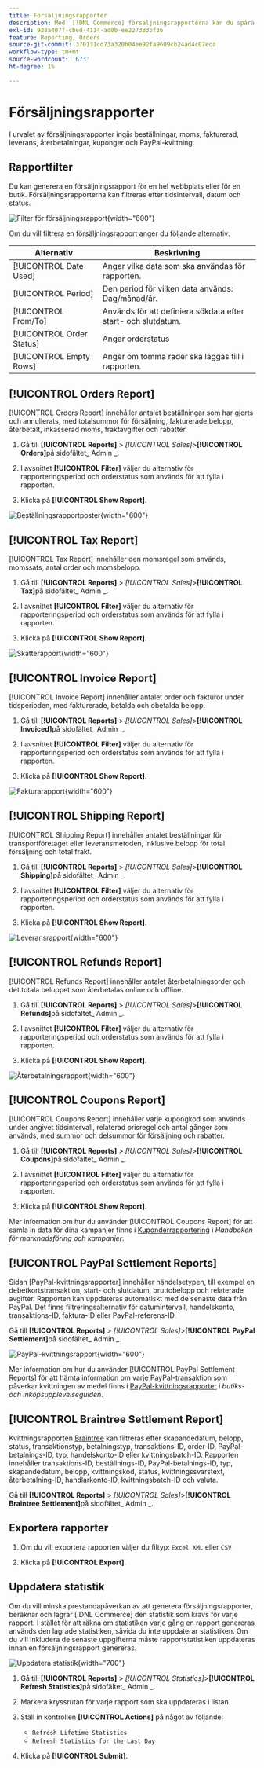 ```yaml
---
title: Försäljningsrapporter
description: Med  [!DNL Commerce] försäljningsrapporterna kan du spåra order, skatter, fakturor, frakt, återbetalningar, kuponger och PayPal-kvittning.
exl-id: 928a407f-cbed-4114-ad0b-ee227383bf36
feature: Reporting, Orders
source-git-commit: 370131cd73a320b04ee92fa9609cb24ad4c07eca
workflow-type: tm+mt
source-wordcount: '673'
ht-degree: 1%

---
```


# Försäljningsrapporter

I urvalet av försäljningsrapporter ingår beställningar, moms, fakturerad, leverans, återbetalningar, kuponger och PayPal-kvittning.

## Rapportfilter

Du kan generera en försäljningsrapport för en hel webbplats eller för en butik. Försäljningsrapporterna kan filtreras efter tidsintervall, datum och status.

![Filter för försäljningsrapport](./assets/tax-report.png){width="600"}

Om du vill filtrera en försäljningsrapport anger du följande alternativ:

| Alternativ | Beskrivning |
|--- |--- |
| [!UICONTROL Date Used] | Anger vilka data som ska användas för rapporten. |
| [!UICONTROL Period] | Den period för vilken data används: Dag/månad/år. |
| [!UICONTROL From/To] | Används för att definiera sökdata efter start- och slutdatum. |
| [!UICONTROL Order Status] | Anger orderstatus |
| [!UICONTROL Empty Rows] | Anger om tomma rader ska läggas till i rapporten. |

## [!UICONTROL Orders Report]

[!UICONTROL Orders Report] innehåller antalet beställningar som har gjorts och annullerats, med totalsummor för försäljning, fakturerade belopp, återbetalt, inkasserad moms, fraktavgifter och rabatter.

1. Gå till **[!UICONTROL Reports]** > _[!UICONTROL Sales]_>**[!UICONTROL Orders]**&#x200B;på sidofältet_ Admin _.

1. I avsnittet **[!UICONTROL Filter]** väljer du alternativ för rapporteringsperiod och orderstatus som används för att fylla i rapporten.

1. Klicka på **[!UICONTROL Show Report]**.

![Beställningsrapportposter](./assets/order-report-records.png){width="600"}

## [!UICONTROL Tax Report]

[!UICONTROL Tax Report] innehåller den momsregel som används, momssats, antal order och momsbelopp.

1. Gå till **[!UICONTROL Reports]** > _[!UICONTROL Sales]_>**[!UICONTROL Tax]**&#x200B;på sidofältet_ Admin _.

1. I avsnittet **[!UICONTROL Filter]** väljer du alternativ för rapporteringsperiod och orderstatus som används för att fylla i rapporten.


1. Klicka på **[!UICONTROL Show Report]**.

![Skatterapport](./assets/tax-report-records.png){width="600"}

## [!UICONTROL Invoice Report]

[!UICONTROL Invoice Report] innehåller antalet order och fakturor under tidsperioden, med fakturerade, betalda och obetalda belopp.

1. Gå till **[!UICONTROL Reports]** > _[!UICONTROL Sales]_>**[!UICONTROL Invoiced]**&#x200B;på sidofältet_ Admin _.

1. I avsnittet **[!UICONTROL Filter]** väljer du alternativ för rapporteringsperiod och orderstatus som används för att fylla i rapporten.

1. Klicka på **[!UICONTROL Show Report]**.

![Fakturarapport](./assets/sales-invoiced.png){width="600"}

## [!UICONTROL Shipping Report]

[!UICONTROL Shipping Report] innehåller antalet beställningar för transportföretaget eller leveransmetoden, inklusive belopp för total försäljning och total frakt.

1. Gå till **[!UICONTROL Reports]** > _[!UICONTROL Sales]_>**[!UICONTROL Shipping]**&#x200B;på sidofältet_ Admin _.

1. I avsnittet **[!UICONTROL Filter]** väljer du alternativ för rapporteringsperiod och orderstatus som används för att fylla i rapporten.

1. Klicka på **[!UICONTROL Show Report]**.

![Leveransrapport](./assets/shipping.png){width="600"}

## [!UICONTROL Refunds Report]

[!UICONTROL Refunds Report] innehåller antalet återbetalningsorder och det totala beloppet som återbetalas online och offline.

1. Gå till **[!UICONTROL Reports]** > _[!UICONTROL Sales]_>**[!UICONTROL Refunds]**&#x200B;på sidofältet_ Admin _.

1. I avsnittet **[!UICONTROL Filter]** väljer du alternativ för rapporteringsperiod och orderstatus som används för att fylla i rapporten.

1. Klicka på **[!UICONTROL Show Report]**.

![Återbetalningsrapport](./assets/sales-refunds.png){width="600"}

## [!UICONTROL Coupons Report]

[!UICONTROL Coupons Report] innehåller varje kupongkod som används under angivet tidsintervall, relaterad prisregel och antal gånger som används, med summor och delsummor för försäljning och rabatter.

1. Gå till **[!UICONTROL Reports]** > _[!UICONTROL Sales]_>**[!UICONTROL Coupons]**&#x200B;på sidofältet_ Admin _.

1. I avsnittet **[!UICONTROL Filter]** väljer du alternativ för rapporteringsperiod och orderstatus som används för att fylla i rapporten.

1. Klicka på **[!UICONTROL Show Report]**.

Mer information om hur du använder [!UICONTROL Coupons Report] för att samla in data för dina kampanjer finns i [Kuponderrapportering](../merchandising-promotions/price-rules-cart-coupon.md#coupons-report) i _Handboken för marknadsföring och kampanjer_.

<!--- ![Coupons Report](./assets/sales-coupons.png) need coupon data  -->

## [!UICONTROL PayPal Settlement Reports]

Sidan [PayPal-kvittningsrapporter] innehåller händelsetypen, till exempel en debetkortstransaktion, start- och slutdatum, bruttobelopp och relaterade avgifter. Rapporten kan uppdateras automatiskt med de senaste data från PayPal. Det finns filtreringsalternativ för datumintervall, handelskonto, transaktions-ID, faktura-ID eller PayPal-referens-ID.

Gå till **[!UICONTROL Reports]** > _[!UICONTROL Sales]_>**[!UICONTROL PayPal Settlement]**&#x200B;på sidofältet_ Admin _.

![PayPal-kvittningsrapport](./assets/reports-sales-paypal-settlement.png){width="600"}

Mer information om hur du använder [!UICONTROL PayPal Settlement Reports] för att hämta information om varje PayPal-transaktion som påverkar kvittningen av medel finns i [PayPal-kvittningsrapporter](../stores-purchase/paypal-settlement-reports.md) i _butiks- och inköpsupplevelseguiden_.

## [!UICONTROL Braintree Settlement Report]

Kvittningsrapporten [Braintree](../stores-purchase/braintree.md) kan filtreras efter skapandedatum, belopp, status, transaktionstyp, betalningstyp, transaktions-ID, order-ID, PayPal-betalnings-ID, typ, handelskonto-ID eller kvittningsbatch-ID. Rapporten innehåller transaktions-ID, beställnings-ID, PayPal-betalnings-ID, typ, skapandedatum, belopp, kvittningskod, status, kvittningssvarstext, återbetalning-ID, handlarkonto-ID, kvittningsbatch-ID och valuta.

Gå till **[!UICONTROL Reports]** > _[!UICONTROL Sales]_>**[!UICONTROL Braintree Settlement]**&#x200B;på sidofältet_ Admin _.

<!--- ![Braintree Settlement Report](./assets/braintree-settlement.png) need a Braintree connection to update report screen -->

## Exportera rapporter

1. Om du vill exportera rapporten väljer du filtyp: `Excel XML` eller `CSV`

1. Klicka på **[!UICONTROL Export]**.

## Uppdatera statistik

Om du vill minska prestandapåverkan av att generera försäljningsrapporter, beräknar och lagrar [!DNL Commerce] den statistik som krävs för varje rapport. I stället för att räkna om statistiken varje gång en rapport genereras används den lagrade statistiken, såvida du inte uppdaterar statistiken. Om du vill inkludera de senaste uppgifterna måste rapportstatistiken uppdateras innan en försäljningsrapport genereras.

![Uppdatera statistik](./assets/refresh-stats.png){width="700"}

1. Gå till **[!UICONTROL Reports]** > _[!UICONTROL Statistics]_>**[!UICONTROL Refresh Statistics]**&#x200B;på sidofältet_ Admin _.

1. Markera kryssrutan för varje rapport som ska uppdateras i listan.

1. Ställ in kontrollen **[!UICONTROL Actions]** på något av följande:

   - `Refresh Lifetime Statistics`
   - `Refresh Statistics for the Last Day`

1. Klicka på **[!UICONTROL Submit]**.
